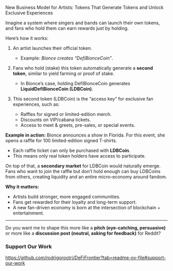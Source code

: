 New Business Model for Artists: Tokens That Generate Tokens and Unlock Exclusive Experiences

Imagine a system where singers and bands can launch their own tokens, and fans who hold them can earn rewards just by holding.

Here’s how it works:

1. An artist launches their official token.

   * Example: *Bionce creates “DefiBionceCoin”*.

2. Fans who hold (stake) this token automatically generate a **second token**, similar to yield farming or proof of stake.

   * In Bionce’s case, holding DefiBionceCoin generates **LiquidDefiBionceCoin (LDBCoin)**.

3. This second token (LDBCoin) is the “access key” for exclusive fan experiences, such as:

   * Raffles for signed or limited-edition merch.
   * Discounts on VIP/cabana tickets.
   * Access to meet & greets, pre-sales, or special events.

**Example in action:**
Bionce announces a show in Florida. For this event, she opens a raffle for 100 limited-edition signed T-shirts.

* Each raffle ticket can only be purchased with **LDBCoin**.
* This means only real token holders have access to participate.

On top of that, a **secondary market** for LDBCoin would naturally emerge. Fans who want to join the raffle but don’t hold enough can buy LDBCoins from others, creating liquidity and an entire micro-economy around fandom.

**Why it matters:**

* Artists build stronger, more engaged communities.
* Fans get rewarded for their loyalty and long-term support.
* A new fan-driven economy is born at the intersection of blockchain + entertainment.

---

Do you want me to shape this more like a **pitch (eye-catching, persuasive)** or more like a **discussion post (neutral, asking for feedback)** for Reddit?

### Support Our Work
https://github.com/rodrigorootrj/DeFiFrontier?tab=readme-ov-file#support-our-work